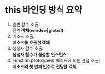 # this 바인딩 방식 요약
1. 일반 함수 호출:<br/>
__전역 객체(window|global)__
2. 메소드 호출:<br/>
__메소드를 호출한 객체__
3. 생성자 함수 호출:<br/>
__생성자 함수가 생성할 인스턴스__
4. Function.prototype의 메소드에 의한 간접 호출:<br/>
__메소드의 첫 번째 인수로 전달한 객체__
